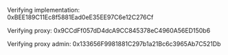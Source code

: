 Verifying implementation: 0xBEE189C11Ec8f5881Ead0eE35EE97C6e12C276Cf
<!-- Successfully submitted source code for contract
contracts/Permit_NftMarketplaceV2.sol:Permit_NftMarketplaceV2 at 0xBEE189C11Ec8f5881Ead0eE35EE97C6e12C276Cf
for verification on the block explorer. Waiting for verification result...

Successfully verified contract Permit_NftMarketplaceV2 on the block explorer.
https://sepolia.etherscan.io/address/0xBEE189C11Ec8f5881Ead0eE35EE97C6e12C276Cf#code -->

Verifying proxy: 0x9CCdFf057dD4dcA9CC845378eC4960A56ED150b6
<!-- Successfully verified contract TransparentUpgradeableProxy at 0x9CCdFf057dD4dcA9CC845378eC4960A56ED150b6.
Linking proxy 0x9CCdFf057dD4dcA9CC845378eC4960A56ED150b6 with implementation
Successfully linked proxy to implementation. -->
Verifying proxy admin: 0x133656F9981881C297b1a21Bc6c3965Ab7C521Db
<!-- Contract at 0x133656F9981881C297b1a21Bc6c3965Ab7C521Db already verified.

Proxy fully verified.
The contract 0x9CCdFf057dD4dcA9CC845378eC4960A56ED150b6 has already been verified on Sourcify. -->